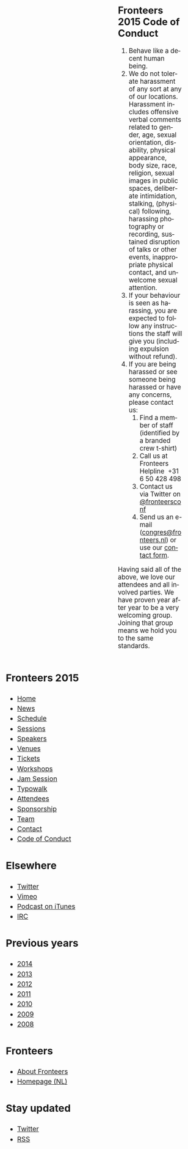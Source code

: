 <!DOCTYPE html>
<!-- Handcrafted with ❤️, by Krijn -->
<html lang="nl">
 <head>
  <meta charset="utf-8">
  <title>Fronteers 2015 Code of Conduct · Fronteers</title>
  <meta name="viewport" content="width=device-width,initial-scale=1">
  <link rel="stylesheet" href="/_css/fronteers.css?v=2023">
  <link rel="icon" href="/favicon.ico">
  <link rel="alternate" type="application/rss+xml" href="http://feeds.feedburner.com/FronteersWeblog" title="Fronteers weblog">
  <link rel="alternate" type="application/rss+xml" href="http://feeds.feedburner.com/FronteersWeblogLaatsteReacties" title="Fronteers weblog: laatste reacties">
  <link rel="alternate" type="application/rss+xml" href="http://feeds.feedburner.com/FronteersBijeenkomsten" title="Fronteers bijeenkomsten">
  <link rel="alternate" type="application/rss+xml" href="http://feeds.feedburner.com/FronteersVacaturebank" title="Fronteers vacaturebank">
  <link rel="alternate" type="application/rss+xml" href="http://feeds.feedburner.com/FronteersWorkshops" title="Fronteers workshops">
  <link rel="me" href="https://front-end.social/@fronteers">
  <link rel="alternate" type="application/rss+xml" href="http://feeds.feedburner.com/FronteersCongres" title="Fronteers conference">
  <link rel="shortlink" href="http://frnt.rs/p1346">
  <style>
   /* Fronteers 2014 styling */
   #main { margin: 0 3em 0 21em; }
   #submenu { max-width: 19em; top: 10em; left: 2em; }
    #submenu h2, #submenu ul li { margin-right: 2em; margin-left: 0; }
    #submenu ul li { padding-left: 0; }
    #submenu div { margin-bottom: 2em; font-size: 1.25em; line-height: 1.5; }
    #submenu ul li.mark { background-image: url(/_css/img/marker-left.png); margin-right: 0; background-position: 100% 9px; }
   div.section { overflow: auto; }
   div.section * + h2 { margin-top: 2.4em; }
   div.section * + h3 { margin-top: 2.4em; }
   div.section h2 + h3 { margin-top: 10px; }
   div.section * + h4 { margin-top: 1.5em; }
   div.section p + p { margin-top: 1em; }
   div.section p.figure:last-child { margin-top: 2rem; margin-bottom: -3rem; }
   div.section iframe { margin: 1em 0 !important; }
   .section { font-size: 1.2em; }
   .speaker-section { overflow: hidden; }
   @media all and (max-width: 55em) {
    #main { margin: 0 3em 0 21em; }
    #submenu { position: absolute; -webkit-columns: 1; -moz-columns: 1; columns: 1; margin: 2em 2em 0 0; }
   }
   @media all and (max-width: 37em) {
    #main { margin: 0; }
    #submenu { width: 100%; max-width: 100%; position: static; }
     #submenu h2, #submenu ul li { margin-left: 2em; }
   }
   /* Fronteers 2015 styling */
   html { background-image: url(/_css/img/fronteers15/fronteers15-bg.jpg); }
   #main h1 a { background-color: transparent; background-image: url(/_css/img/fronteers15/fronteers15-header.png); background-repeat: no-repeat; background-size: contain; height:135px; margin-left: -7em; }
    #main h1 a img { display: none; }
   @media (min-width: 1300px) {
    /* Pull the site's content to the left */
    #submenu { left: -6em; }
    #main { margin: 0 11em 0 13em; }
    /* Show extra illustration block on the right */
    #container::after { content: ''; display: block; background-image: url(/_css/img/fronteers15/fronteers15-mascotte.png); background-position: right top; background-size: contain; position: absolute; top: 130px; right: -255px; width: 215px; height: 470px; }
   }
  </style>
 </head>
 <body id="fronteers-nl">
  <div id="container">
   <div id="main">
    <h1><a href="/"><img src="/_img/badges/fronteers-logo-300dpi.png" width="300" height="80" alt="Fronteers — vakvereniging voor front-end developers"></a></h1>
    <div class="section" lang="en">
     <h2>Fronteers 2015 Code of Conduct</h2>
     <ol>
      <li>Behave like a decent human being.</li>
      <li>We do not tolerate harassment of any sort at any of our locations. Harassment includes offensive verbal comments related to gender, age, sexual orientation, disability, physical appearance, body size, race, religion, sexual images in public spaces, deliberate intimidation, stalking, (physical) following, harassing photography or recording, sustained disruption of talks or other events, inappropriate physical contact, and unwelcome sexual attention.</li>
      <li>If your behaviour is seen as harassing, you are expected to follow any instructions the staff will give you (including expulsion without refund).</li>
      <li>If you are being harassed or see someone being harassed or have any concerns, please contact us:
       <ol>
        <li>Find a member of staff (identified by a branded crew t-shirt)</li>
        <li>Call us at Fronteers Helpline  +31 6 50 428 498</li>
        <li>Contact us via Twitter on <a href="https://twitter.com/fronteersconf">@fronteersconf</a></li>
        <li>Send us an e-mail (<a href="mailto:congres@fronteers.nl">congres@fronteers.nl</a>) or use our <a href="/congres/2015/contact">contact form</a>.</li>
       </ol>
      </li>
     </ol>
     <p>Having said all of the above, we love our attendees and all involved parties. We have  proven year after year to be a very welcoming group. Joining that group means we hold you to the same standards.</p>
    </div>
   </div>
   <div id="submenu">
    <div id="conference-menu" lang="en">
     <h2>Fronteers 2015</h2>
     <ul>
      <li><a href="/congres/2015">Home</a></li>
      <li><a href="/congres/2015/news" title="Fronteers Conference 2015 News">News</a></li>
      <li><a href="/congres/2015/schedule" title="Fronteers 2015 schedule">Schedule</a></li>
      <li><a href="/congres/2015/sessions" title="Fronteers 2015 sessions">Sessions</a></li>
      <li><a href="/congres/2015/speakers" title="Fronteers 2015 speakers">Speakers</a></li>
      <li><a href="/congres/2015/venues" title="Fronteers 2015 venues">Venues</a></li>
      <li><a href="/congres/2015/tickets" title="Fronteers 2015 tickets">Tickets</a></li>
      <li><a href="/congres/2015/workshops" title="Fronteers 2015 workshops">Workshops</a></li>
      <li><a href="/congres/2015/jam-session" title="Fronteers 2015 Jam Session">Jam Session</a></li>
      <li><a href="/congres/2015/fronteers-2015-typowalk" title="Fronteers 2015 typowalk">Typowalk</a></li>
      <li><a href="/congres/2015/attendees" title="Fronteers 2015 attendees">Attendees</a></li>
      <li><a href="/congres/2015/sponsorship-fronteers-2015" title="Fronteers 2015 Sponsorship">Sponsorship</a></li>
      <li><a href="/congres/2015/colophon" title="Fronteers 2015 team">Team</a></li>
      <li><a href="/congres/2015/contact" title="Fronteers 2015 contact information">Contact</a></li>
      <li class="current"><a href="/congres/2015/code-of-conduct" title="Fronteers 2015 Code of Conduct" class="current">Code of Conduct</a></li>
     </ul>
    </div>
    <div lang="en">
     <h2>Elsewhere</h2>
     <ul>
      <li><a href="https://twitter.com/FronteersConf">Twitter</a></li>
      <li><a href="https://vimeo.com/fronteers/videos">Vimeo</a></li>
      <li><a href="https://itunes.apple.com/nl/podcast/fronteers-videos/id1136212068?l=en">Podcast on iTunes</a></li>
      <li><a href="http://webchat.freenode.net/?channels=fronteers">IRC</a></li>
     </ul>
    </div>
    <div lang="en">
     <h2>Previous years</h2>
     <ul>
      <li><a href="/congres/2014">2014</a></li>
      <li><a href="/congres/2013">2013</a></li>
      <li><a href="/congres/2012">2012</a></li>
      <li><a href="/congres/2011">2011</a></li>
      <li><a href="/congres/2010">2010</a></li>
      <li><a href="/congres/2009">2009</a></li>
      <li><a href="/congres/2008">2008</a></li>
     </ul>
    </div>
    <div lang="en">
     <h2>Fronteers</h2>
     <ul>
      <li><a href="/about">About Fronteers</a></li>
      <li><a href="/">Homepage (NL)</a></li>
     </ul>
    </div>
    <div id="feeds" lang="en">
     <h2>Stay updated</h2>
     <ul>
      <li><a href="https://twitter.com/FronteersConf">Twitter</a></li>
      <li><a href="https://feeds.feedburner.com/FronteersCongres" type="application/rss+xml">RSS</a></li>
     </ul>
    </div>
   </div>
  </div>
  <script>
   (function() {
    "use strict";
    var i, j, tellCSS;
    var antiSpamElements = document.querySelectorAll && document.querySelectorAll('.spam-check');
    if (antiSpamElements) {
     for (i = 0; i < antiSpamElements.length; i++) {
      antiSpamElements[i].value = 'Nee';
      antiSpamElements[i].parentNode.style.display = 'none';
     }
    }
    var lis = document.querySelectorAll && document.querySelectorAll('li.current');
    if (lis) {
     var markers = [];
     for (i = 0; i < lis.length; i++) {
      var li = lis[i], ul = li.parentNode, top = li.offsetTop;
      if (ul.parentNode.tagName.toLowerCase() == 'li') {
       ul = ul.parentNode.parentNode;
      }
      var marker = document.createElement('li'), as = ul.querySelectorAll('a'), a;
      markers.push({
       top: top,
       marker: marker,
       mark: function(element) {
        this.marker.style.webkitTransform = this.marker.style.mozTransform = this.marker.style.msTransform = this.marker.style.transform = 'translateY(' + (element.offsetTop - this.top) + 'px)';
       },
       unmark: function() {
        this.marker.style.webkitTransform = this.marker.style.mozTransform = this.marker.style.msTransform = this.marker.style.transform = 'translateY(0)';
       }
      });
      for (j = 0; j < as.length; j++) {
       a = as[j];
       a.setAttribute('marker', i);
       a.onmouseover = a.onfocus = function() {
        markers[this.getAttribute('marker')].mark(this.parentNode);
       };
       a.onmouseout = a.onblur = function() {
        markers[this.getAttribute('marker')].unmark();
       };
       a.onclick = function() {
        markers[this.getAttribute('marker')].unmark = function(){};
       }
      }
      marker.innerHTML = '<span>​</span>';
      marker.className = 'mark';
      marker.style.top = top + 'px';
      ul.appendChild(marker);
     }
     tellCSS = true;
    }
    if (tellCSS) {
     document.documentElement.className = 'js-enabled';
    }
   })();
  </script>
 </body>
</html>
